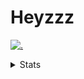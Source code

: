 # Heyzzz  

[![.](https://skillicons.dev/icons?i=ts,nextjs,nestjs,mongodb)](https://skillicons.dev)  

<details>
<summary>Stats</summary
<!--START_SECTION:waka-->

```txt
TypeScript   6 hrs 55 mins   ███████████████████▒░░░░░   77.08 %
Rust         1 hr 13 mins    ███▒░░░░░░░░░░░░░░░░░░░░░   13.64 %
CSS          14 mins         ▓░░░░░░░░░░░░░░░░░░░░░░░░   02.75 %
Other        10 mins         ▒░░░░░░░░░░░░░░░░░░░░░░░░   01.99 %
Git Config   10 mins         ▒░░░░░░░░░░░░░░░░░░░░░░░░   01.97 %
```

<!--END_SECTION:waka-->
</details>
